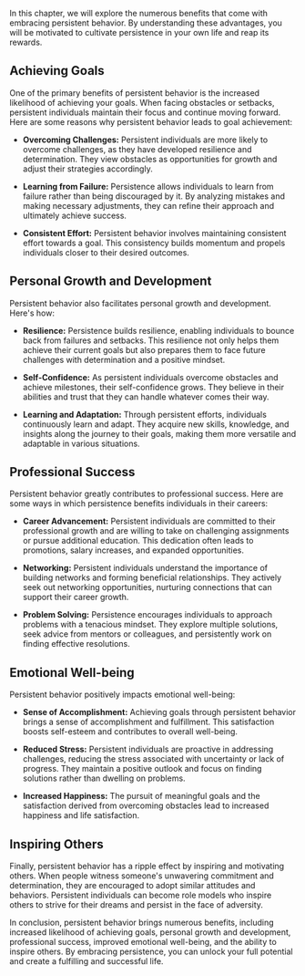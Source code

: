 
In this chapter, we will explore the numerous benefits that come with embracing persistent behavior. By understanding these advantages, you will be motivated to cultivate persistence in your own life and reap its rewards.

Achieving Goals
---------------

One of the primary benefits of persistent behavior is the increased likelihood of achieving your goals. When facing obstacles or setbacks, persistent individuals maintain their focus and continue moving forward. Here are some reasons why persistent behavior leads to goal achievement:

* **Overcoming Challenges:** Persistent individuals are more likely to overcome challenges, as they have developed resilience and determination. They view obstacles as opportunities for growth and adjust their strategies accordingly.

* **Learning from Failure:** Persistence allows individuals to learn from failure rather than being discouraged by it. By analyzing mistakes and making necessary adjustments, they can refine their approach and ultimately achieve success.

* **Consistent Effort:** Persistent behavior involves maintaining consistent effort towards a goal. This consistency builds momentum and propels individuals closer to their desired outcomes.

Personal Growth and Development
-------------------------------

Persistent behavior also facilitates personal growth and development. Here's how:

* **Resilience:** Persistence builds resilience, enabling individuals to bounce back from failures and setbacks. This resilience not only helps them achieve their current goals but also prepares them to face future challenges with determination and a positive mindset.

* **Self-Confidence:** As persistent individuals overcome obstacles and achieve milestones, their self-confidence grows. They believe in their abilities and trust that they can handle whatever comes their way.

* **Learning and Adaptation:** Through persistent efforts, individuals continuously learn and adapt. They acquire new skills, knowledge, and insights along the journey to their goals, making them more versatile and adaptable in various situations.

Professional Success
--------------------

Persistent behavior greatly contributes to professional success. Here are some ways in which persistence benefits individuals in their careers:

* **Career Advancement:** Persistent individuals are committed to their professional growth and are willing to take on challenging assignments or pursue additional education. This dedication often leads to promotions, salary increases, and expanded opportunities.

* **Networking:** Persistent individuals understand the importance of building networks and forming beneficial relationships. They actively seek out networking opportunities, nurturing connections that can support their career growth.

* **Problem Solving:** Persistence encourages individuals to approach problems with a tenacious mindset. They explore multiple solutions, seek advice from mentors or colleagues, and persistently work on finding effective resolutions.

Emotional Well-being
--------------------

Persistent behavior positively impacts emotional well-being:

* **Sense of Accomplishment:** Achieving goals through persistent behavior brings a sense of accomplishment and fulfillment. This satisfaction boosts self-esteem and contributes to overall well-being.

* **Reduced Stress:** Persistent individuals are proactive in addressing challenges, reducing the stress associated with uncertainty or lack of progress. They maintain a positive outlook and focus on finding solutions rather than dwelling on problems.

* **Increased Happiness:** The pursuit of meaningful goals and the satisfaction derived from overcoming obstacles lead to increased happiness and life satisfaction.

Inspiring Others
----------------

Finally, persistent behavior has a ripple effect by inspiring and motivating others. When people witness someone's unwavering commitment and determination, they are encouraged to adopt similar attitudes and behaviors. Persistent individuals can become role models who inspire others to strive for their dreams and persist in the face of adversity.

In conclusion, persistent behavior brings numerous benefits, including increased likelihood of achieving goals, personal growth and development, professional success, improved emotional well-being, and the ability to inspire others. By embracing persistence, you can unlock your full potential and create a fulfilling and successful life.
